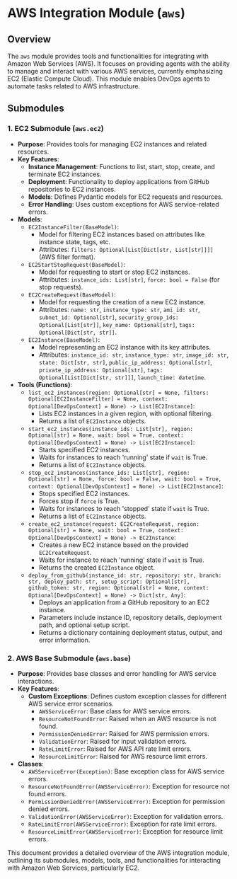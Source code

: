 # AWS Integration Module (`aws`)

## Overview

The `aws` module provides tools and functionalities for integrating with Amazon Web Services (AWS). It focuses on providing agents with the ability to manage and interact with various AWS services, currently emphasizing EC2 (Elastic Compute Cloud). This module enables DevOps agents to automate tasks related to AWS infrastructure.

## Submodules

### 1. EC2 Submodule (`aws.ec2`)

- **Purpose**: Provides tools for managing EC2 instances and related resources.
- **Key Features**:
    - **Instance Management**: Functions to list, start, stop, create, and terminate EC2 instances.
    - **Deployment**: Functionality to deploy applications from GitHub repositories to EC2 instances.
    - **Models**: Defines Pydantic models for EC2 requests and resources.
    - **Error Handling**: Uses custom exceptions for AWS service-related errors.
- **Models**:
    - `EC2InstanceFilter(BaseModel)`:
        - Model for filtering EC2 instances based on attributes like instance state, tags, etc.
        - Attributes: `filters: Optional[List[Dict[str, List[str]]]]` (AWS filter format).
    - `EC2StartStopRequest(BaseModel)`:
        - Model for requesting to start or stop EC2 instances.
        - Attributes: `instance_ids: List[str]`, `force: bool = False` (for stop requests).
    - `EC2CreateRequest(BaseModel)`:
        - Model for requesting the creation of a new EC2 instance.
        - Attributes: `name: str`, `instance_type: str`, `ami_id: str`, `subnet_id: Optional[str]`, `security_group_ids: Optional[List[str]]`, `key_name: Optional[str]`, `tags: Optional[Dict[str, str]]`.
    - `EC2Instance(BaseModel)`:
        - Model representing an EC2 instance with its key attributes.
        - Attributes: `instance_id: str`, `instance_type: str`, `image_id: str`, `state: Dict[str, str]`, `public_ip_address: Optional[str]`, `private_ip_address: Optional[str]`, `tags: Optional[List[Dict[str, str]]]`, `launch_time: datetime`.
- **Tools (Functions)**:
    - `list_ec2_instances(region: Optional[str] = None, filters: Optional[EC2InstanceFilter] = None, context: Optional[DevOpsContext] = None) -> List[EC2Instance]`:
        - Lists EC2 instances in a given region, with optional filtering.
        - Returns a list of `EC2Instance` objects.
    - `start_ec2_instances(instance_ids: List[str], region: Optional[str] = None, wait: bool = True, context: Optional[DevOpsContext] = None) -> List[EC2Instance]`:
        - Starts specified EC2 instances.
        - Waits for instances to reach 'running' state if `wait` is True.
        - Returns a list of `EC2Instance` objects.
    - `stop_ec2_instances(instance_ids: List[str], region: Optional[str] = None, force: bool = False, wait: bool = True, context: Optional[DevOpsContext] = None) -> List[EC2Instance]`:
        - Stops specified EC2 instances.
        - Forces stop if `force` is True.
        - Waits for instances to reach 'stopped' state if `wait` is True.
        - Returns a list of `EC2Instance` objects.
    - `create_ec2_instance(request: EC2CreateRequest, region: Optional[str] = None, wait: bool = True, context: Optional[DevOpsContext] = None) -> EC2Instance`:
        - Creates a new EC2 instance based on the provided `EC2CreateRequest`.
        - Waits for instance to reach 'running' state if `wait` is True.
        - Returns the created `EC2Instance` object.
    - `deploy_from_github(instance_id: str, repository: str, branch: str, deploy_path: str, setup_script: Optional[str], github_token: str, region: Optional[str] = None, context: Optional[DevOpsContext] = None) -> Dict[str, Any]`:
        - Deploys an application from a GitHub repository to an EC2 instance.
        - Parameters include instance ID, repository details, deployment path, and optional setup script.
        - Returns a dictionary containing deployment status, output, and error information.

### 2. AWS Base Submodule (`aws.base`)

- **Purpose**: Provides base classes and error handling for AWS service interactions.
- **Key Features**:
    - **Custom Exceptions**: Defines custom exception classes for different AWS service error scenarios.
        - `AWSServiceError`: Base class for AWS service errors.
        - `ResourceNotFoundError`: Raised when an AWS resource is not found.
        - `PermissionDeniedError`: Raised for AWS permission errors.
        - `ValidationError`: Raised for input validation errors.
        - `RateLimitError`: Raised for AWS API rate limit errors.
        - `ResourceLimitError`: Raised for AWS resource limit errors.
- **Classes**:
    - `AWSServiceError(Exception)`: Base exception class for AWS service errors.
    - `ResourceNotFoundError(AWSServiceError)`: Exception for resource not found errors.
    - `PermissionDeniedError(AWSServiceError)`: Exception for permission denied errors.
    - `ValidationError(AWSServiceError)`: Exception for validation errors.
    - `RateLimitError(AWSServiceError)`: Exception for rate limit errors.
    - `ResourceLimitError(AWSServiceError)`: Exception for resource limit errors.

This document provides a detailed overview of the AWS integration module, outlining its submodules, models, tools, and functionalities for interacting with Amazon Web Services, particularly EC2.